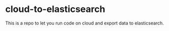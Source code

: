# cloud-to-elasticsearch
This is a repo to let you run code on cloud and export data to elasticsearch.

